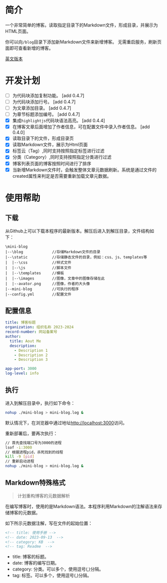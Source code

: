 <!-- title: 使用手册 -->
<!-- date: 2023-09-13  -->
<!-- category: KB  -->
<!-- tag: Readme  -->

# 简介

一个非常简单的博客。读取指定目录下的Markdown文件，形成目录，并展示为HTML页面。

你可以向``/blog``目录下添加新Markdown文件来新增博客。
无需重启服务，刷新页面即可查看新增的博客。

[英文版本](README.md)

# 开发计划
- [ ] 为代码块添加复制功能。 [add 0.4.7]
- [ ] 为代码块添加行号。 [add 0.4.7]
- [ ] 为文章添加目录。  [add 0.4.7]
- [ ] 为章节标题添加编号。  [add 0.4.7]
- [x] 集成`highlightjs`代码块语法高亮。 [add 0.4.4]
- [x] 在博客文章后面增加了作者信息，可在配置文件中录入作者信息。 [add 0.4.0]
- [x] 读取目录下的文件，形成目录页
- [x] 读取Markdown文件，展示为Html页面
- [x] 标签云（Tag）,同时支持按照指定标签进行过滤
- [x] 分类（Category）,同时支持按照指定分类进行过滤
- [x] 博客列表页面的博客按照时间进行了排序
- [x] 当新增Markdown文件时，会触发整体文章元数据刷新。系统是通过文件的created属性来判定是否需要重新加载文章元数据。

# 使用帮助

## 下载

从Github上可以下载本程序的最新版本。解压后进入到解压目录，文件结构如下：

```text
\mini-blog
|--\blog             //存储Markdown文件的目录
|--\static           //存储静态文件的目录，例如：css、js、templates等
|  |--\css           //样式文件
|  |--\js            //脚本文件
|  |--\templates     //模板
|  |--\images        //图像，文章中的图像存储在此
|  |--avator.png     //图像，作者的大头像
|--mini-blog         //可执行的程序
|--config.yml        //配置文件
```

## 配置信息

```yml
title: 博客标题
organization: 组织名称 2023-2024
record-number: 网站备案号
author:
  title: Aout Me
  description:
    - Description 1
    - Description 2
    - Description 3

app-port: 3000
log-level: info
```

## 执行

进入到解压目录中，执行如下命令：

```bash
nohup ./mini-blog > mini-blog.log &
```

默认情况下，在浏览器中通过地址[http://localhost:3000](http://localhost:3000)访问。

重新部署后，要再次执行：

```bash
// 首先查找端口号为3000的进程
lsof -i:3000
// 根据进程pid，杀死找到的线程
kill -9 [pid]
// 重新启动进程
nohup ./mini-blog > mini-blog.log &
```

## Markdown特殊格式

> 计划重构博客的元数据解析

在编写博客时，使用的是Markdown语法。本程序利用Markdown的注解语法来存储博客的元数据。

如下所示元数据注解，写在文件的起始位置：

```md
<!-- title: 使用手册 -->
<!-- date: 2023-09-13  -->
<!-- category: KB  -->
<!-- tag: Readme  -->
```
* title: 博客的标题。
* date: 博客的编写日期。
* category: 分类。可以多个，使用逗号(,)分隔。
* tag: 标签。可以多个，使用逗号(,)分隔。
